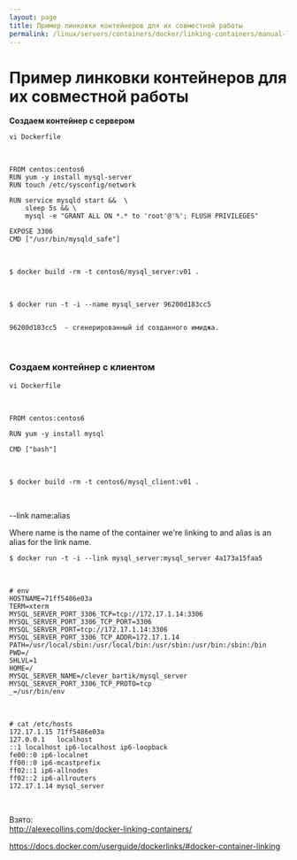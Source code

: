 ```yaml
---
layout: page
title: Пример линковки контейнеров для их совместной работы
permalink: /linux/servers/containers/docker/linking-containers/manual-linking/
---
```


# Пример линковки контейнеров для их совместной работы

<strong>Создаем контейнер с сервером</strong>

    vi Dockerfile

<br/>

    FROM centos:centos6
    RUN yum -y install mysql-server
    RUN touch /etc/sysconfig/network

    RUN service mysqld start &&  \
     	sleep 5s && \
    	mysql -e "GRANT ALL ON *.* to 'root'@'%'; FLUSH PRIVILEGES"

    EXPOSE 3306
    CMD ["/usr/bin/mysqld_safe"]


<br/>

    $ docker build -rm -t centos6/mysql_server:v01 .

<br/>

    $ docker run -t -i --name mysql_server 96200d183cc5


    96200d183cc5  - сгенерированный id созданного имиджа.

<br/>

### Создаем контейнер с клиентом


    vi Dockerfile


<br/>

    FROM centos:centos6

    RUN yum -y install mysql

    CMD ["bash"]

<br/>

    $ docker build -rm -t centos6/mysql_client:v01 .

<br/>


--link name:alias

Where name is the name of the container we're linking to and alias is an alias for the link name.


    $ docker run -t -i --link mysql_server:mysql_server 4a173a15faa5


<br/>

    # env
    HOSTNAME=71ff5486e03a
    TERM=xterm
    MYSQL_SERVER_PORT_3306_TCP=tcp://172.17.1.14:3306
    MYSQL_SERVER_PORT_3306_TCP_PORT=3306
    MYSQL_SERVER_PORT=tcp://172.17.1.14:3306
    MYSQL_SERVER_PORT_3306_TCP_ADDR=172.17.1.14
    PATH=/usr/local/sbin:/usr/local/bin:/usr/sbin:/usr/bin:/sbin:/bin
    PWD=/
    SHLVL=1
    HOME=/
    MYSQL_SERVER_NAME=/clever_bartik/mysql_server
    MYSQL_SERVER_PORT_3306_TCP_PROTO=tcp
    _=/usr/bin/env

<br/>

    # cat /etc/hosts
    172.17.1.15	71ff5486e03a
    127.0.0.1	localhost
    ::1	localhost ip6-localhost ip6-loopback
    fe00::0	ip6-localnet
    ff00::0	ip6-mcastprefix
    ff02::1	ip6-allnodes
    ff02::2	ip6-allrouters
    172.17.1.14	mysql_server


<br/>


Взято:  
http://alexecollins.com/docker-linking-containers/


https://docs.docker.com/userguide/dockerlinks/#docker-container-linking



<!--

<br/>

###


    src - source
    rcvr - reciever
    ali-src - alias

    docker run --name=src -d img

    docker run --name=rcvr --link=src:ali-src -it ubuntu:15.04 /bin/bash


    docker inspect rcvr

    docker attach rcvr
    env
    env | grep ALI
    cat /etc/hosts

-->
